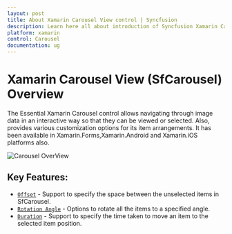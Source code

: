 ```yaml
---
layout: post
title: About Xamarin Carousel View control | Syncfusion
description: Learn here all about introduction of Syncfusion Xamarin Carousel View (SfCarousel) control, its elements and more.
platform: xamarin
control: Carousel
documentation: ug
---
```


# Xamarin Carousel View (SfCarousel) Overview

The Essential Xamarin Carousel control allows navigating through image data in an interactive way so that they can be viewed or selected. Also, provides various customization options for its item arrangements.
It has been available in Xamarin.Forms,Xamarin.Android and Xamarin.iOS platforms also.

![Carousel OverView](images/carousel.png)

## Key Features:

* [`Offset`](https://help.syncfusion.com/cr/xamarin/Syncfusion.SfCarousel.XForms.SfCarousel.html#Syncfusion_SfCarousel_XForms_SfCarousel_Offset) - Support to specify the space between the unselected items in SfCarousel.
* [`Rotation Angle`](https://help.syncfusion.com/cr/xamarin/Syncfusion.SfCarousel.XForms.SfCarousel.html#Syncfusion_SfCarousel_XForms_SfCarousel_RotationAngle) - Options to rotate all the items to a specified angle.
* [`Duration`](https://help.syncfusion.com/cr/xamarin/Syncfusion.SfCarousel.XForms.SfCarousel.html#Syncfusion_SfCarousel_XForms_SfCarousel_Duration) - Support to specify the time taken to move an item to the selected item position.
